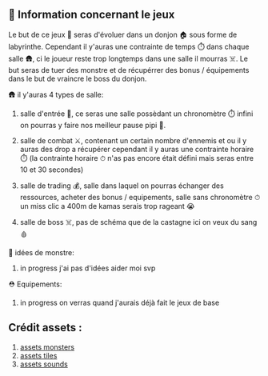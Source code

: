 ## 📕 Information concernant le jeux

Le but de ce jeux 🎯 seras d'évoluer dans un donjon 🏠 sous forme de labyrinthe. Cependant il y'auras une contrainte de temps ⏱️ dans chaque salle 🛖, ci le joueur reste trop longtemps dans une salle il mourras ☠️. Le but seras de tuer des monstre et de récupérrer des bonus / équipements dans le but de vraincre le boss du donjon.

🛖 il y'auras 4 types de salle:

1. salle d'entrée 🚪, ce seras une salle possèdant un chronomètre ⏱️ infini on pourras y faire nos meilleur pause pipi 🚽.

2. salle de combat ⚔️, contenant un certain nombre d'ennemis et ou il y auras des drop a récupérer cependant il y auras une contrainte horaire ⏱️ (la contrainte horaire ⏱ n'as pas encore était défini mais seras entre 10 et 30 secondes)

3. salle de trading 💰, salle dans laquel on pourras échanger des ressources, acheter des bonus / equipements, salle sans chronomètre ⏱ un miss clic a 400m de kamas serais trop rageant 😭

4. salle de boss ☠️, pas de schéma que de la castagne ici on veux du sang 🩸

👾 idées de monstre:

1. in progress j'ai pas d'idées aider moi svp

⛑️ Equipements:

1. in progress on verras quand j'aurais déjà fait le jeux de base

## Crédit assets :

1. [assets monsters](https://0x72.itch.io/dungeontileset-ii)
2. [assets tiles](https://cainos.itch.io/pixel-art-top-down-basic)
3. [assets sounds](https://arcofdream.itch.io/monolith-ost)
    
